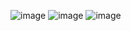 ![image](https://github.com/user-attachments/assets/1c249a8e-eea5-4f5d-9b7f-8eaaaff05f14)
![image](https://github.com/user-attachments/assets/e7b44aed-9802-4937-a953-9b8209c7b620)
![image](https://github.com/user-attachments/assets/45fe0e35-62af-4bb7-8f5d-0bea8d70041a)
